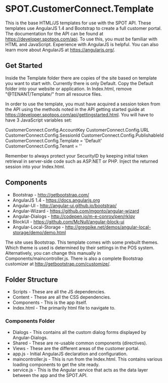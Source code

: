 # SPOT.CustomerConnect.Template

This is the base HTML/JS templates for use with the SPOT API. These templates use AngularJS 1.4 and Bootstrap to create a full customer portal. The documentation for the API can be found at https://developer.spotpos.com/api. To use this, you must be familiar with HTML and JavaScript. Experience with AngularJS is helpful. You can also learn more about AngularJS at https://angularjs.org/.

## Get Started ##
Inside the Template folder there are copies of the site based on template you want to start with. Currently there is only Default. Copy the Default folder into your website or application. In Index.html, remove "@TENANT/Template/" from all resource files.

In order to use the template, you must have acquired a session token from the API using the methods noted in the API getting started guide at https://developer.spotpos.com/api/gettingstarted.html. You will have to have 3 JavaScript variables set:

CustomerConnect.Config.AccountKey
CustomerConnect.Config.URL
CustomerConnect.Config.SessionId
CustomerConnect.Config.PublishableId
CustomerConnect.Config.Template = 'Default'
CustomerConnect.Config.Tenant = ''

Remember to always protect your SecurityID by keeping initial token retrieval in server-side code such as ASP.NET or PHP. Inject the returned session into your Index.html.

## Components ##
* Bootstrap - http://getbootstrap.com/
* AngularJS 1.4 - https://docs.angularjs.org
* Angular-UI - http://angular-ui.github.io/bootstrap/
* Angular-Wizard - https://github.com/mgonto/angular-wizard
* Angular-Dialogs - http://codepen.io/m-e-conroy/pen/rkIqv
* BlockUI - https://github.com/McNull/angular-block-ui
* Angular-Local-Storage - http://gregpike.net/demos/angular-local-storage/demo/demo.html

The site uses Bootstrap. This template comes with some prebuilt themes. Which theme is used is determined by their settings in the POS system. Alternatively, you can change this manually in Components/maincontroller.js. There is also a complete Bootstrap customizer at http://getbootstrap.com/customize/. 

## Folder Structure ##
* Scripts - These are all the JS dependencies.
* Content - These are all the CSS dependencies.
* Components - This is the app itself.
* Index.html - The primarily html file to navigate to.

### Components Folder ###
* Dialogs - This contains all the custom dialog forms displayed by Angular-Dialogs.
* Shared - These are re-usable common components (directives).
* Views - These are the different areas of the customer portal.
* app.js - Initial AngularJS declaration and configuration.
* maincontroller.js - This is run from the Index.html. This contains various loading components to get the site ready.
* service.js - This is the Angular service that acts as the data layer between the app and the SPOT.API.
